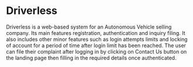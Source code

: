 # Driverless
 Driverless is a web-based system for an Autonomous Vehicle selling company. Its main features registration, authentication and inquiry filing. It also includes other minor features such as login attempts limits and locking of account for a period of time after login limit has been reached. The user can file their complaint after logging in by clicking on Contact Us button on the landing page then filling in the required details once authenticated.
